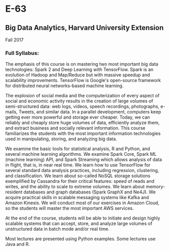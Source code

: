 # E-63
## Big Data Analytics, Harvard University Extension 
 Fall 2017


### Full Syllabus:

The emphasis of this course is on mastering two most important big data technologies: Spark 2 and Deep Learning with TensorFlow.  Spark is an evolution of Hadoop and Map/Reduce but with massive speedup and scalability improvements. TensorFlow is Google's open-source framework for distributed neural networks-based machine learning. 

The explosion of social media and the computerization of every aspect of social and economic activity results in the creation of large volumes of semi-structured data: web logs, videos, speech recordings, photographs, e-mails, Tweets, and similar data.  In a parallel development, computers keep getting ever more powerful and storage ever cheaper. Today, we can reliably and cheaply store huge volumes of data, efficiently analyze them, and extract business and socially relevant information. This course familiarizes the students with the most important information technologies used in manipulating, storing, and analyzing big data. 

We examine the basic tools for statistical analysis, R and Python, and several machine learning algorithms. We examine Spark Core, Spark ML (machine learning) API, and Spark Streaming which allows analysis of data in flight, that is, in near real time. We learn how to use TensorFlow for several standard data analysis practices, including regression, clustering, and classification. We learn about so-called NoSQL storage solutions exemplified by Cassandra for their critical features: speed of reads and writes, and the ability to scale to extreme volumes. We learn about memory-resident databases and graph databases (Spark GraphX and Ne4J). We acquire practical skills in scalable messaging systems like Kafka and Amazon Kinesis. We will conduct most of our exercises in Amazon Cloud, so the students will master the most important AWS services. 

At the end of the course, students will be able to initiate and design highly scalable systems that can accept, store, and analyze large volumes of unstructured data in batch mode and/or real time. 

Most lectures are presented using Python examples. Some lectures use Java and R.
